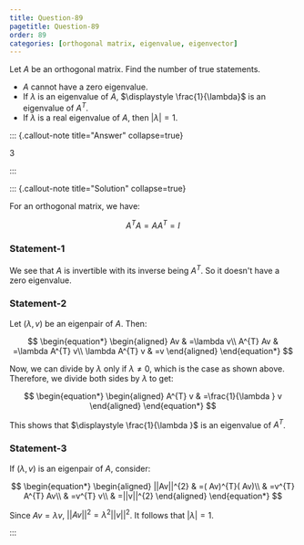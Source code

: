 ```yaml
---
title: Question-89
pagetitle: Question-89
order: 89
categories: [orthogonal matrix, eigenvalue, eigenvector]
---
```


Let $\displaystyle A$ be an orthogonal matrix. Find the number of true statements.

- $\displaystyle A$ cannot have a zero eigenvalue.
- If $\displaystyle \lambda$ is an eigenvalue of $\displaystyle A$, $\displaystyle \frac{1}{\lambda}$ is an eigenvalue of $\displaystyle A^{T}$.
- If $\displaystyle \lambda$ is a real eigenvalue of $\displaystyle A$, then $\displaystyle |\lambda |=1$.

::: {.callout-note title="Answer" collapse=true}

$3$

:::

::: {.callout-note title="Solution" collapse=true}

For an orthogonal matrix, we have:

$$
\begin{equation*}
A^{T} A=AA^{T} =I
\end{equation*}
$$

### Statement-1

We see that $\displaystyle A$ is invertible with its inverse being $\displaystyle A^{T}$. So it doesn't have a zero eigenvalue.

### Statement-2

Let $\displaystyle ( \lambda ,v)$ be an eigenpair of $\displaystyle A$. Then:

$$
\begin{equation*}
\begin{aligned}
Av & =\lambda v\\
A^{T} Av & =\lambda A^{T} v\\
\lambda A^{T} v & =v
\end{aligned}
\end{equation*}
$$

Now, we can divide by $\displaystyle \lambda$ only if $\displaystyle \lambda \neq 0$, which is the case as shown above. Therefore, we divide both sides by $\displaystyle \lambda$ to get:

$$
\begin{equation*}
\begin{aligned}
A^{T} v & =\frac{1}{\lambda } v
\end{aligned}
\end{equation*}
$$

This shows that $\displaystyle \frac{1}{\lambda }$ is an eigenvalue of $\displaystyle A^{T}$.

### Statement-3

If $\displaystyle ( \lambda ,v)$ is an eigenpair of $\displaystyle A$, consider:

$$
\begin{equation*}
\begin{aligned}
||Av||^{2} & =( Av)^{T}( Av)\\
 & =v^{T} A^{T} Av\\
 & =v^{T} v\\
 & =||v||^{2}
\end{aligned}
\end{equation*}
$$

Since $\displaystyle Av=\lambda v$, $\displaystyle ||Av||^{2} =\lambda ^{2} ||v||^{2}$. It follows that $\displaystyle |\lambda |=1$.

:::
